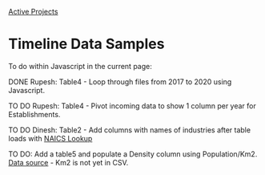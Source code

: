 [Active Projects](../../../io/)

# Timeline Data Samples

To do within Javascript in the current page:

DONE Rupesh: Table4 - Loop through files from 2017 to 2020 using Javascript.

TO DO Rupesh: Table4 - Pivot incoming data to show 1 column per year for Establishments.

TO DO Dinesh: Table2 - Add columns with names of industries after table loads with [NAICS Lookup](https://model.earth/community-data/us/id_lists/industry_id_list.csv)

TO DO: Add a table5 and populate a Density column using Population/Km2. [Data source](https://model.earth/community-timelines/training/naics4/US/counties/2017/US-AK-training-naics4-counties-2017.csv) - Km2 is not yet in CSV.


